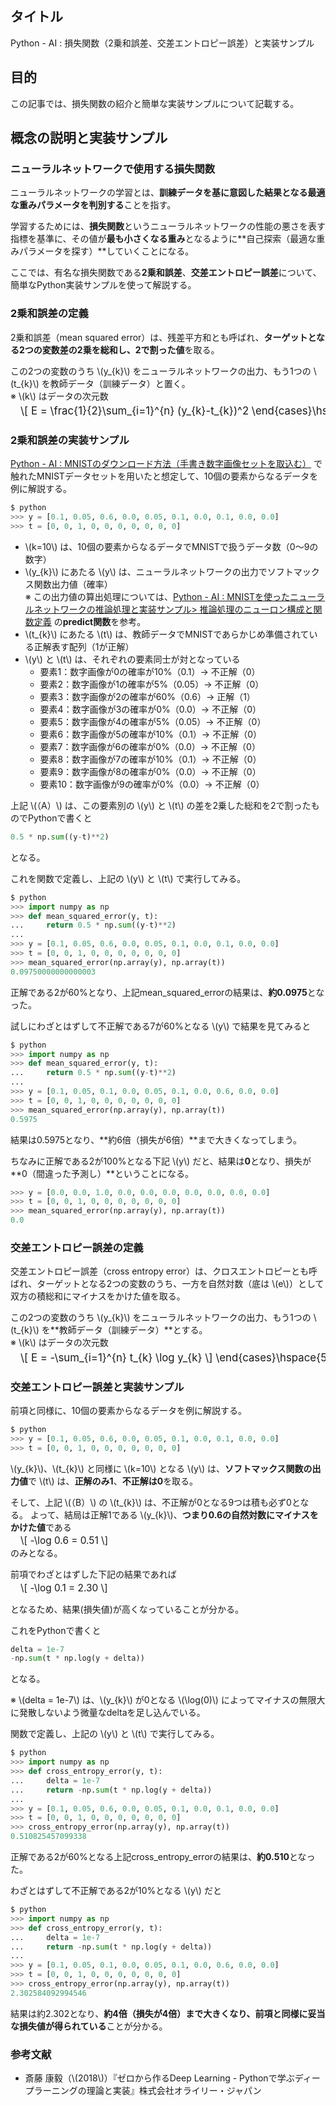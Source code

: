 ## タイトル
Python - AI : 損失関数（2乗和誤差、交差エントロピー誤差）と実装サンプル

## 目的
この記事では、損失関数の紹介と簡単な実装サンプルについて記載する。

## 概念の説明と実装サンプル
### ニューラルネットワークで使用する損失関数
ニューラルネットワークの学習とは、**訓練データを基に意図した結果となる最適な重みパラメータを判別する**ことを指す。

学習するためには、**損失関数**というニューラルネットワークの性能の悪さを表す指標を基準に、その値が**最も小さくなる重み**となるように**自己探索（最適な重みパラメータを探す）**していくことになる。

ここでは、有名な損失関数である**2乗和誤差**、**交差エントロピー誤差**について、簡単なPython実装サンプルを使って解説する。

### 2乗和誤差の定義
2乗和誤差（mean squared error）は、残差平方和とも呼ばれ、**ターゲットとなる2つの変数差の2乗を総和し、2で割った値**を取る。

この2つの変数のうち \\(y_{k}\\) をニューラルネットワークの出力、もう1つの \\(t_{k}\\) を教師データ（訓練データ）と置く。<br>
※ \\(k\\) はデータの次元数
<div style="display: flex; margin-left: 1rem; font-size: 1.2em; margin-top: -0.75em; overflow-x: auto; white-space: nowrap;">
\[
E = \frac{1}{2}\sum_{i=1}^{n} (y_{k}-t_{k})^2
\end{cases}\hspace{5mm}･･･（A）
\]
</div>

### 2乗和誤差の実装サンプル
[Python - AI : MNISTのダウンロード方法（手書き数字画像セットを取込む）](https://sigma-se.com/detail/19/) で触れたMNISTデータセットを用いたと想定して、10個の要素からなるデータを例に解説する。
```python
$ python
>>> y = [0.1, 0.05, 0.6, 0.0, 0.05, 0.1, 0.0, 0.1, 0.0, 0.0]
>>> t = [0, 0, 1, 0, 0, 0, 0, 0, 0, 0]
```

- \\(k=10\\) は、10個の要素からなるデータでMNISTで扱うデータ数（0～9の数字）
- \\(y_{k}\\) にあたる \\(y\\) は、ニューラルネットワークの出力でソフトマックス関数出力値（確率）<br>
  ※ この出力値の算出処理については、[Python - AI : MNISTを使ったニューラルネットワークの推論処理と実装サンプル> 推論処理のニューロン構成と関数定義](https://sigma-se.com/detail/20/#:~:text=%E6%8E%A8%E8%AB%96%E5%87%A6%E7%90%86%E3%81%AE%E3%83%8B%E3%83%A5%E3%83%BC%E3%83%AD%E3%83%B3%E6%A7%8B%E6%88%90%E3%81%A8%E9%96%A2%E6%95%B0%E5%AE%9A%E7%BE%A9) の**predict関数**を参考。
- \\(t_{k}\\) にあたる \\(t\\) は、教師データでMNISTであらかじめ準備されている正解表す配列（1が正解）
- \\(y\\) と \\(t\\) は、それぞれの要素同士が対となっている
    - 要素1：数字画像が0の確率が10%（0.1）→ 不正解（0）
    - 要素2：数字画像が1の確率が5%（0.05）→ 不正解（0）
    - 要素3：数字画像が2の確率が60%（0.6）→ 正解（1）
    - 要素4：数字画像が3の確率が0%（0.0）→ 不正解（0）
    - 要素5：数字画像が4の確率が5%（0.05）→ 不正解（0）
    - 要素6：数字画像が5の確率が10%（0.1）→ 不正解（0）
    - 要素7：数字画像が6の確率が0%（0.0）→ 不正解（0）
    - 要素8：数字画像が7の確率が10%（0.1）→ 不正解（0）
    - 要素9：数字画像が8の確率が0%（0.0）→ 不正解（0）
    - 要素10：数字画像が9の確率が0%（0.0）→ 不正解（0）

上記 \\(（A）\\) は、この要素別の \\(y\\) と \\(t\\) の差を2乗した総和を2で割ったものでPythonで書くと
```python
0.5 * np.sum((y-t)**2)
```
となる。

これを関数で定義し、上記の \\(y\\) と \\(t\\) で実行してみる。
```python
$ python
>>> import numpy as np
>>> def mean_squared_error(y, t):
...     return 0.5 * np.sum((y-t)**2)
...
>>> y = [0.1, 0.05, 0.6, 0.0, 0.05, 0.1, 0.0, 0.1, 0.0, 0.0]
>>> t = [0, 0, 1, 0, 0, 0, 0, 0, 0, 0]
>>> mean_squared_error(np.array(y), np.array(t))
0.09750000000000003
```

正解である2が60%となり、上記mean_squared_errorの結果は、**約0.0975**となった。

試しにわざとはずして不正解である7が60%となる \\(y\\) で結果を見てみると
```python
$ python
>>> import numpy as np
>>> def mean_squared_error(y, t):
...     return 0.5 * np.sum((y-t)**2)
...
>>> y = [0.1, 0.05, 0.1, 0.0, 0.05, 0.1, 0.0, 0.6, 0.0, 0.0]
>>> t = [0, 0, 1, 0, 0, 0, 0, 0, 0, 0]
>>> mean_squared_error(np.array(y), np.array(t))
0.5975
```
結果は0.5975となり、**約6倍（損失が6倍）**まで大きくなってしまう。

ちなみに正解である2が100%となる下記 \\(y\\) だと、結果は**0**となり、損失が**0（間違った予測し）**ということになる。
```python
>>> y = [0.0, 0.0, 1.0, 0.0, 0.0, 0.0, 0.0, 0.0, 0.0, 0.0]
>>> t = [0, 0, 1, 0, 0, 0, 0, 0, 0, 0]
>>> mean_squared_error(np.array(y), np.array(t))
0.0
```

### 交差エントロピー誤差の定義
交差エントロピー誤差（cross entropy error）は、クロスエントロピーとも呼ばれ、ターゲットとなる2つの変数のうち、一方を自然対数（底は \\(e\\)）として双方の積総和にマイナスをかけた値を取る。

この2つの変数のうち \\(y_{k}\\) をニューラルネットワークの出力、もう1つの \\(t_{k}\\) を**教師データ（訓練データ）**とする。<br>
※ \\(k\\) はデータの次元数
<div style="display: flex; margin-left: 1rem; font-size: 1.2em; margin-top: -0.75em; overflow-x: auto; white-space: nowrap;">
\[
E = -\sum_{i=1}^{n} t_{k} \log y_{k}
\]
\end{cases}\hspace{5mm}･･･（B）
</div>

### 交差エントロピー誤差と実装サンプル
前項と同様に、10個の要素からなるデータを例に解説する。

```python
$ python
>>> y = [0.1, 0.05, 0.6, 0.0, 0.05, 0.1, 0.0, 0.1, 0.0, 0.0]
>>> t = [0, 0, 1, 0, 0, 0, 0, 0, 0, 0]
```

\\(y_{k}\\)、\\(t_{k}\\) と同様に \\(k=10\\) となる \\(y\\) は、**ソフトマックス関数の出力値**で \\(t\\) は、**正解のみ1**、**不正解は0**を取る。

そして、上記 \\(（B）\\) の \\(t_{k}\\) は、不正解が0となる9つは積も必ず0となる。
よって、結局は正解1である \\(y_{k}\\)、**つまり0.6の自然対数にマイナスをかけた値**である
<div style="display: flex; margin-left: 1rem; font-size: 1.1em; margin-top: -0.75em; overflow-x: auto; white-space: nowrap;">
\[
-\log 0.6 = 0.51
\]
</div>
のみとなる。<br>

前項でわざとはずした下記の結果であれば
<div style="display: flex; margin-left: 1rem; font-size: 1.1em; margin-top: -0.75em; overflow-x: auto; white-space: nowrap;">
\[
-\log 0.1 = 2.30
\]
</div>

となるため、結果(損失値)が高くなっていることが分かる。

これをPythonで書くと
```python
delta = 1e-7
-np.sum(t * np.log(y + delta))
```
となる。

※ \\(delta = 1e-7\\) は、\\(y_{k}\\) が0となる \\(\log(0)\\) によってマイナスの無限大に発散しないよう微量なdeltaを足し込んでいる。

関数で定義し、上記の \\(y\\) と \\(t\\) で実行してみる。

```python
$ python
>>> import numpy as np
>>> def cross_entropy_error(y, t):
...     delta = 1e-7
...     return -np.sum(t * np.log(y + delta))
...
>>> y = [0.1, 0.05, 0.6, 0.0, 0.05, 0.1, 0.0, 0.1, 0.0, 0.0]
>>> t = [0, 0, 1, 0, 0, 0, 0, 0, 0, 0]
>>> cross_entropy_error(np.array(y), np.array(t))
0.510825457099338
```

正解である2が60%となる上記cross_entropy_errorの結果は、**約0.510**となった。

わざとはずして不正解である2が10%となる \\(y\\) だと
```python
$ python
>>> import numpy as np
>>> def cross_entropy_error(y, t):
...     delta = 1e-7
...     return -np.sum(t * np.log(y + delta))
...
>>> y = [0.1, 0.05, 0.1, 0.0, 0.05, 0.1, 0.0, 0.6, 0.0, 0.0]
>>> t = [0, 0, 1, 0, 0, 0, 0, 0, 0, 0]
>>> cross_entropy_error(np.array(y), np.array(t))
2.302584092994546
```

結果は約2.302となり、**約4倍（損失が4倍）**まで大きくなり、前項と同様に妥当な**損失値が得られている**ことが分かる。

### 参考文献
- 斎藤 康毅（\\(2018\\)）『ゼロから作るDeep Learning - Pythonで学ぶディープラーニングの理論と実装』株式会社オライリー・ジャパン
